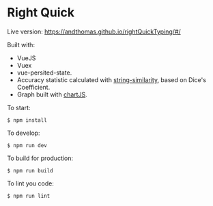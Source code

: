 # Right Quick

Live version: https://andthomas.github.io/rightQuickTyping/#/

Built with:
- VueJS
- Vuex 
- vue-persited-state.
- Accuracy statistic calculated with [string-similarity](https://www.npmjs.com/package/string-similarity), based on Dice's Coefficient.
- Graph built with [chartJS](http://www.chartjs.org/).

To start:


```$ npm install```


To develop:

```$ npm run dev```

To build for production:


```$ npm run build```

To lint you code:

```$ npm run lint```
